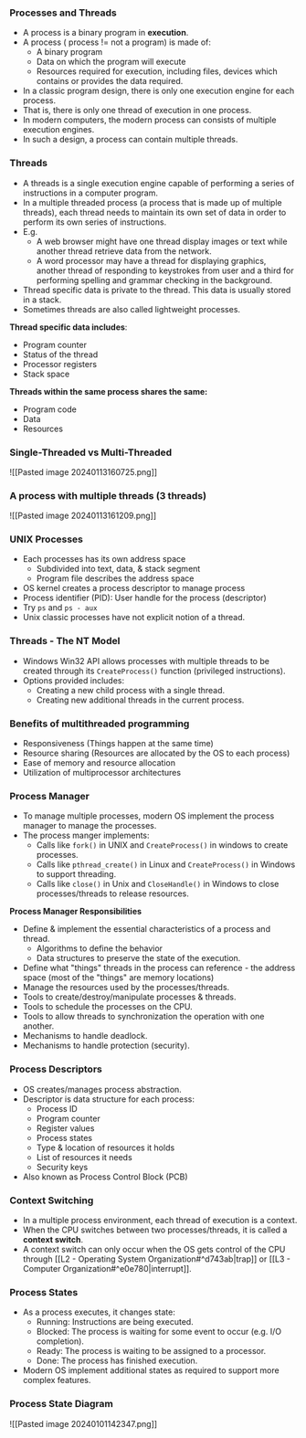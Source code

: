 ### Processes and Threads
- A process is a binary program in **execution**.
- A process ( process != not a program) is made of:
	- A binary program
	- Data on which the program will execute
	- Resources required for execution, including files, devices which contains or provides the data required.
- In a classic program design, there is only one execution engine for each process.
- That is, there is only one thread of execution in one process.
- In modern computers, the modern process can consists of multiple execution engines.
- In such a design, a process can contain multiple threads.

### Threads
- A threads is a single execution engine capable of performing a series of instructions in a computer program.
- In a multiple threaded process (a process that is made up of multiple threads), each thread needs to maintain its own set of data in order to perform its own series of instructions.
- E.g.
	- A web browser might have one thread display images or text while another thread retrieve data from the network.
	- A word processor may have a thread for displaying graphics, another thread of responding to keystrokes from user and a third for performing spelling and grammar checking in the background.
- Thread specific data is private to the thread. This data is usually stored in a stack.
- Sometimes threads are also called lightweight processes.

**Thread specific data includes**:
- Program counter
- Status of the thread
- Processor registers
- Stack space

**Threads within the same process shares the same:**
- Program code
- Data
- Resources

### Single-Threaded vs Multi-Threaded
![[Pasted image 20240113160725.png]]

### A process with multiple threads (3 threads)
![[Pasted image 20240113161209.png]]

### UNIX Processes
- Each processes has its own address space
	- Subdivided into text, data, & stack segment
	- Program file describes the address space
- OS kernel creates a process descriptor to manage process
- Process identifier (PID): User handle for the process (descriptor)
- Try `ps` and `ps - aux` 
- Unix classic processes have not explicit notion of a thread.

### Threads - The NT Model
- Windows Win32 API allows processes with multiple threads to be created through its `CreateProcess()` function (privileged instructions).
- Options provided includes:
	- Creating a new child process with a single thread.
	- Creating new additional threads in the current process.

### Benefits of multithreaded programming
- Responsiveness (Things happen at the same time)
- Resource sharing (Resources are allocated by the OS to each process)
- Ease of memory and resource allocation
- Utilization of multiprocessor architectures

### Process Manager
- To manage multiple processes, modern OS implement the process manager to manage the processes.
- The process manger implements:
	- Calls like `fork()` in UNIX and `CreateProcess()` in windows to create processes.
	- Calls like `pthread_create()` in Linux and `CreateProcess()` in Windows to support threading.
	- Calls like `close()` in Unix and `CloseHandle()` in Windows to close processes/threads to release resources.

**Process Manager Responsibilities**
- Define & implement the essential characteristics of a process and thread.
	- Algorithms to define the behavior
	- Data structures to preserve the state of the execution.
- Define what "things" threads in the process can reference - the address space (most of the "things" are memory locations)
- Manage the resources used by the processes/threads.
- Tools to create/destroy/manipulate processes & threads.
- Tools to schedule the processes on the CPU.
- Tools to allow threads to synchronization the operation with one another.
- Mechanisms to handle deadlock.
- Mechanisms to handle protection (security).

### Process Descriptors
- OS creates/manages process abstraction.
- Descriptor is data structure for each process:
	- Process ID
	- Program counter
	- Register values
	- Process states
	- Type & location of resources it holds
	- List of resources it needs
	- Security keys
- Also known as Process Control Block (PCB)

### Context Switching
- In a multiple process environment, each thread of execution is a context.
- When the CPU switches between two processes/threads, it is called a **context switch**.
- A context switch can only occur when the OS gets control of the CPU through [[L2 - Operating System Organization#^d743ab|trap]] or [[L3 - Computer Organization#^e0e780|interrupt]]. 

### Process States
- As a process executes, it changes state:
	- Running: Instructions are being executed.
	- Blocked: The process is waiting for some event to occur (e.g. I/O completion).
	- Ready: The process is waiting to be assigned to a processor.
	- Done: The process has finished execution.
- Modern OS implement additional states as required to support more complex features.

### Process State Diagram
![[Pasted image 20240101142347.png]]